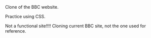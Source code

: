 Clone of the BBC website.

Practice using CSS.

Not a functional site!!!!
Cloning current BBC site, not the one used for reference. 
